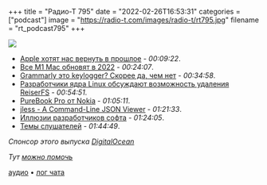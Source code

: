 +++
title = "Радио-Т 795"
date = "2022-02-26T16:53:31"
categories = ["podcast"]
image = "https://radio-t.com/images/radio-t/rt795.jpg"
filename = "rt_podcast795"
+++

![](https://radio-t.com/images/radio-t/rt795.jpg)

- [Apple хотят нас вернуть в прошлое](https://www.macrumors.com/2022/02/25/apple-explores-mac-inside-keyboard-device/) - *00:09:22*.
- [Все M1 Mac обновят в 2022](https://www.macworld.com/article/612350/apple-planning-to-upgrade-every-m1-mac-in-2022.html) - *00:24:07*.
- [Grammarly это keylogger? Скорее да, чем нет](https://www.kolide.com/blog/is-grammarly-a-keylogger-what-can-you-do-about-it) - *00:34:58*.
- [Разработчики ядра Linux обсуждают возможность удаления ReiserFS](https://www.opennet.ru/opennews/art.shtml?num=56747) - *00:54:51*.
- [PureBook Pro от Nokia](https://www.trustedreviews.com/news/the-purebook-pro-is-nokias-new-budget-friendly-laptop-4211742) - *01:05:11*.
- [jless - A Command-Line JSON Viewer](https://jless.io/) - *01:21:33*.
- [Иллюзии разработчиков софта](https://medium.com/codex/the-illusions-of-software-development-ceb7dfdf6c2b) - *01:24:05*.
- [Темы слушателей](https://radio-t.com/p/2022/02/22/prep-795/) - *01:44:49*.

*Спонсор этого выпуска [DigitalOcean](https://do.co/radiot)*

*Тут [можно помочь](https://savelife.in.ua/donate/)*

[аудио](https://cdn.radio-t.com/rt_podcast795.mp3) • [лог чата](https://chat.radio-t.com/logs/radio-t-795.html)
<audio src="https://cdn.radio-t.com/rt_podcast795.mp3" preload="none"></audio>

